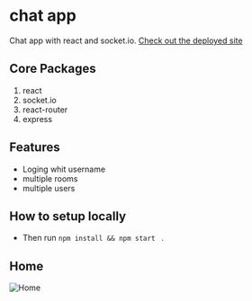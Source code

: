# chat app
Chat app with react and socket.io.
[Check out the deployed site](https://chat-react-in.netlify.app/)

## Core Packages

1. react 
2. socket.io 
3. react-router 
4. express 

## Features

- Loging whit username
- multiple rooms
- multiple users

## How to setup locally

- Then run <code>npm install && npm start </code> .

## Home
![Home](screens/Screenshot.png)
